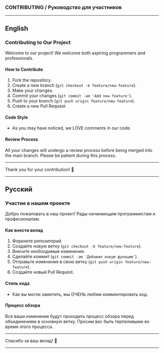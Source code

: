 ### CONTRIBUTING / Руководство для участников

---

## English

### Contributing to Our Project

Welcome to our project! We welcome both aspiring programmers and professionals.

#### How to Contribute

1. Fork the repository.
2. Create a new branch (`git checkout -b feature/new-feature`).
3. Make your changes.
4. Commit your changes (`git commit -am 'Add new feature'`).
5. Push to your branch (`git push origin feature/new-feature`).
6. Create a new Pull Request.

#### Code Style

- As you may have noticed, we LOVE comments in our code.

#### Review Process

All your changes will undergo a review process before being merged into the main branch. Please be patient during this process.

---

Thank you for your contribution! 🚀

---

## Русский

### Участие в нашем проекте

Добро пожаловать в наш проект! Рады начинающим программистам и професионалам.

#### Как внести вклад

1. Форкните репозиторий.
2. Создайте новую ветку (`git checkout -b feature/new-feature`).
3. Внесите необходимые изменения.
4. Сделайте коммит (`git commit -am 'Добавил новую функцию'`).
5. Отправьте изменения в свою ветку (`git push origin feature/new-feature`).
6. Создайте новый Pull Request.

#### Стиль кода

- Как вы могли заметить, мы ОЧЕНЬ любим комментировать код. 

#### Процесс обзора

Все ваши изменения будут проходить процесс обзора перед объединением в основную ветку. Просим вас быть терпеливыми во время этого процесса.

---

Спасибо за ваш вклад! 🚀

---